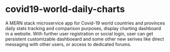 # covid19-world-daily-charts
A MERN stack microservice app for Covid-19 world countries and provinces daily stats tracking and comparison purposes, display charting dashboard in a website. With further user registration or social login, user can get persistent customizable dashboeard and some other new serives like direct messaging with other users, or access to dedicated forums.
